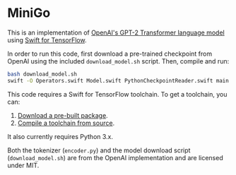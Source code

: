 # MiniGo

This is an implementation of [OpenAI's GPT-2 Transformer language model](github.com/openai/gpt-2) using [Swift for TensorFlow](github.com/tensorflow/swift).

In order to run this code, first download a pre-trained checkpoint from OpenAI
using the included `download_model.sh` script. Then, compile and run:

```sh
bash download_model.sh
swift -O Operators.swift Model.swift PythonCheckpointReader.swift main.swift
```

This code requires a Swift for TensorFlow toolchain.
To get a toolchain, you can:

1. [Download a pre-built package](https://github.com/tensorflow/swift/blob/master/Installation.md).
2. [Compile a toolchain from source](https://github.com/apple/swift/tree/tensorflow#building-swift-for-tensorflow).

It also currently requires Python 3.x.

Both the tokenizer (`encoder.py`) and the model download script (`download_model.sh`) are
from the OpenAI implementation and are licensed under MIT.
